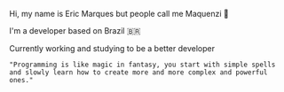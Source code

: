 Hi, my name is Eric Marques but people call me Maquenzi 🎴

I'm a developer based on Brazil 🇧🇷

Currently working and studying to be a better developer

    "Programming is like magic in fantasy, you start with simple spells and slowly learn how to create more and more complex and powerful ones."
